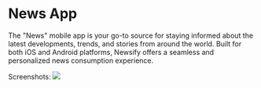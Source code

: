 # News App
 
The "News" mobile app is your go-to source for staying informed about the latest developments, trends, and stories from around the world. Built for both iOS and Android platforms, Newsify offers a seamless and personalized news consumption experience.

Screenshots:
<img src="https://i.ibb.co/86Wf8XW/Your-paragraph-text-4.png">
